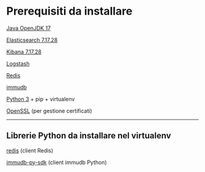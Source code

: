 # Prerequisiti da installare
[Java OpenJDK 17](https://openjdk.org/projects/jdk/17/)

[Elasticsearch 7.17.28](https://www.elastic.co/downloads/past-releases/elasticsearch-7-17-28)

[Kibana 7.17.28](https://www.elastic.co/downloads/past-releases/kibana-7-17-28)

[Logstash](https://www.elastic.co/downloads/logstash)

[Redis](https://redis.io/download)

[immudb](https://github.com/codenotary/immudb)

[Python 3](https://www.python.org/downloads/) + pip + virtualenv

[OpenSSL](https://www.openssl.org/) (per gestione certificati)


---

## Librerie Python da installare nel virtualenv

[redis](https://pypi.org/project/redis/) (client Redis)

[immudb-py-sdk](https://pypi.org/project/immudb-py-sdk/) (client immudb Python)
